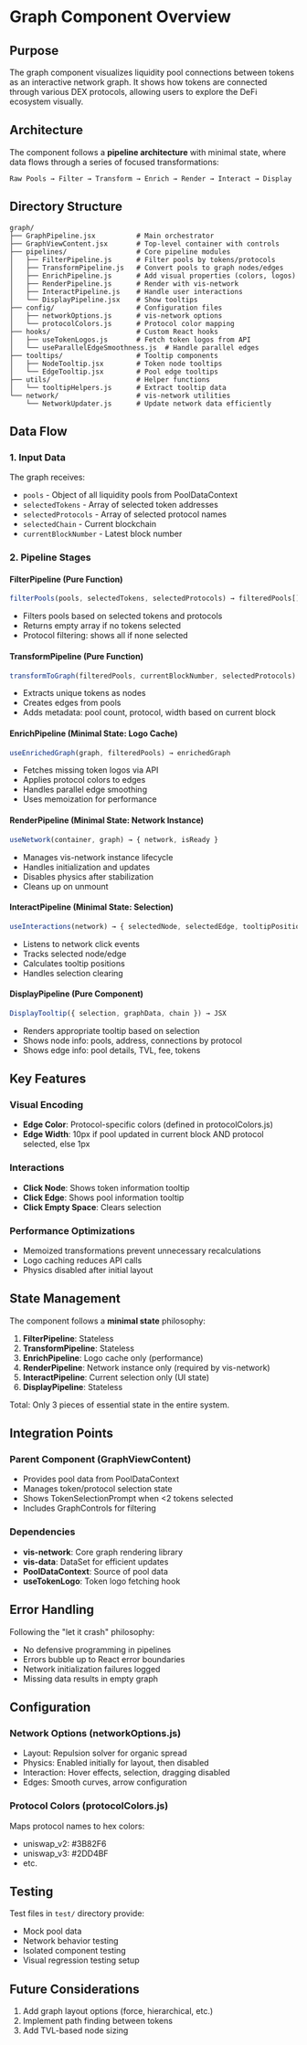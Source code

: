 # Graph Component Overview

## Purpose
The graph component visualizes liquidity pool connections between tokens as an interactive network graph. It shows how tokens are connected through various DEX protocols, allowing users to explore the DeFi ecosystem visually.

## Architecture
The component follows a **pipeline architecture** with minimal state, where data flows through a series of focused transformations:

```
Raw Pools → Filter → Transform → Enrich → Render → Interact → Display
```

## Directory Structure

```
graph/
├── GraphPipeline.jsx          # Main orchestrator
├── GraphViewContent.jsx       # Top-level container with controls
├── pipelines/                 # Core pipeline modules
│   ├── FilterPipeline.js      # Filter pools by tokens/protocols
│   ├── TransformPipeline.js   # Convert pools to graph nodes/edges
│   ├── EnrichPipeline.js      # Add visual properties (colors, logos)
│   ├── RenderPipeline.js      # Render with vis-network
│   ├── InteractPipeline.js    # Handle user interactions
│   └── DisplayPipeline.jsx    # Show tooltips
├── config/                    # Configuration files
│   ├── networkOptions.js      # vis-network options
│   └── protocolColors.js      # Protocol color mapping
├── hooks/                     # Custom React hooks
│   ├── useTokenLogos.js       # Fetch token logos from API
│   └── useParallelEdgeSmoothness.js  # Handle parallel edges
├── tooltips/                  # Tooltip components
│   ├── NodeTooltip.jsx        # Token node tooltips
│   └── EdgeTooltip.jsx        # Pool edge tooltips
├── utils/                     # Helper functions
│   └── tooltipHelpers.js      # Extract tooltip data
└── network/                   # vis-network utilities
    └── NetworkUpdater.js      # Update network data efficiently

```

## Data Flow

### 1. Input Data
The graph receives:
- `pools` - Object of all liquidity pools from PoolDataContext
- `selectedTokens` - Array of selected token addresses
- `selectedProtocols` - Array of selected protocol names
- `selectedChain` - Current blockchain
- `currentBlockNumber` - Latest block number

### 2. Pipeline Stages

#### FilterPipeline (Pure Function)
```javascript
filterPools(pools, selectedTokens, selectedProtocols) → filteredPools[]
```
- Filters pools based on selected tokens and protocols
- Returns empty array if no tokens selected
- Protocol filtering: shows all if none selected

#### TransformPipeline (Pure Function)
```javascript
transformToGraph(filteredPools, currentBlockNumber, selectedProtocols) → { nodes, edges }
```
- Extracts unique tokens as nodes
- Creates edges from pools
- Adds metadata: pool count, protocol, width based on current block

#### EnrichPipeline (Minimal State: Logo Cache)
```javascript
useEnrichedGraph(graph, filteredPools) → enrichedGraph
```
- Fetches missing token logos via API
- Applies protocol colors to edges
- Handles parallel edge smoothing
- Uses memoization for performance

#### RenderPipeline (Minimal State: Network Instance)
```javascript
useNetwork(container, graph) → { network, isReady }
```
- Manages vis-network instance lifecycle
- Handles initialization and updates
- Disables physics after stabilization
- Cleans up on unmount

#### InteractPipeline (Minimal State: Selection)
```javascript
useInteractions(network) → { selectedNode, selectedEdge, tooltipPosition }
```
- Listens to network click events
- Tracks selected node/edge
- Calculates tooltip positions
- Handles selection clearing

#### DisplayPipeline (Pure Component)
```javascript
DisplayTooltip({ selection, graphData, chain }) → JSX
```
- Renders appropriate tooltip based on selection
- Shows node info: pools, address, connections by protocol
- Shows edge info: pool details, TVL, fee, tokens

## Key Features

### Visual Encoding
- **Edge Color**: Protocol-specific colors (defined in protocolColors.js)
- **Edge Width**: 10px if pool updated in current block AND protocol selected, else 1px

### Interactions
- **Click Node**: Shows token information tooltip
- **Click Edge**: Shows pool information tooltip
- **Click Empty Space**: Clears selection

### Performance Optimizations
- Memoized transformations prevent unnecessary recalculations
- Logo caching reduces API calls
- Physics disabled after initial layout

## State Management

The component follows a **minimal state** philosophy:

1. **FilterPipeline**: Stateless
2. **TransformPipeline**: Stateless
3. **EnrichPipeline**: Logo cache only (performance)
4. **RenderPipeline**: Network instance only (required by vis-network)
5. **InteractPipeline**: Current selection only (UI state)
6. **DisplayPipeline**: Stateless

Total: Only 3 pieces of essential state in the entire system.

## Integration Points

### Parent Component (GraphViewContent)
- Provides pool data from PoolDataContext
- Manages token/protocol selection state
- Shows TokenSelectionPrompt when <2 tokens selected
- Includes GraphControls for filtering

### Dependencies
- **vis-network**: Core graph rendering library
- **vis-data**: DataSet for efficient updates
- **PoolDataContext**: Source of pool data
- **useTokenLogo**: Token logo fetching hook

## Error Handling
Following the "let it crash" philosophy:
- No defensive programming in pipelines
- Errors bubble up to React error boundaries
- Network initialization failures logged
- Missing data results in empty graph

## Configuration

### Network Options (networkOptions.js)
- Layout: Repulsion solver for organic spread
- Physics: Enabled initially for layout, then disabled
- Interaction: Hover effects, selection, dragging disabled
- Edges: Smooth curves, arrow configuration

### Protocol Colors (protocolColors.js)
Maps protocol names to hex colors:
- uniswap_v2: #3B82F6
- uniswap_v3: #2DD4BF
- etc.

## Testing
Test files in `test/` directory provide:
- Mock pool data
- Network behavior testing
- Isolated component testing
- Visual regression testing setup

## Future Considerations
1. Add graph layout options (force, hierarchical, etc.)
2. Implement path finding between tokens
3. Add TVL-based node sizing